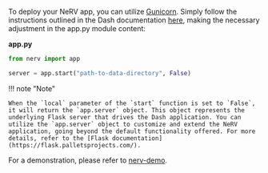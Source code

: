 To deploy your NeRV app, you can utilize [Gunicorn](https://gunicorn.org/). Simply follow the instructions outlined in the Dash documentation [here](https://dash.plotly.comdeployment#heroku-for-sharing-public-dash-apps), making the necessary adjustment in the app.py module content:

**app.py**

```Python
from nerv import app

server = app.start("path-to-data-directory", False)
```

!!! note "Note"

```
When the `local` parameter of the `start` function is set to `False`, it will return the `app.server` object. This object represents the underlying Flask server that drives the Dash application. You can utilize the `app.server` object to customize and extend the NeRV application, going beyond the default functionality offered. For more details, refer to the [Flask documentation](https://flask.palletsprojects.com/).
```

For a demonstration, please refer to [nerv-demo](https://github.com/rmanaem/nerv-demo).
